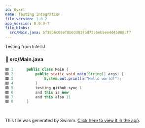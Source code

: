 ```yaml
---
id: 0yxrl
name: Testing integration
file_version: 1.0.2
app_version: 0.9.9-7
file_blobs:
  src/Main.java: 5f38b6c08ef8b63d837bd73c6eb5ee4d45088cf7
---
```


Testing from IntelliJ
<!-- NOTE-swimm-snippet: the lines below link your snippet to Swimm -->
### 📄 src/Main.java
```java
🟩 1      public class Main {
🟩 2          public static void main(String[] args) {
🟩 3              System.out.println("Hello world!");
🟩 4          }
🟩 5          testing github sync 1
🟩 6          and this is new
🟩 7          and this also 11
🟩 8      }
```

<br/>

This file was generated by Swimm. [Click here to view it in the app](https://app.swimm.io/repos/Z2l0aHViJTNBJTNBVGVzdC1yZXBvJTNBJTNBd3QwMDE=/docs/0yxrl).